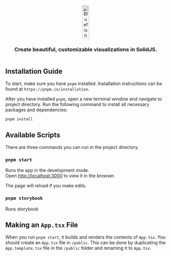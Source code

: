 <div align="center" style="display:flex;flex-direction:column;">
  <a href="https://bluefishjs.org/">
    <img src="https://github.com/bluefishjs/bluefish/assets/21694516/063a0056-3386-430d-a18b-cfbecf500c0b" alt="Bluefish" width="20%">
  </a>
  <h3>Create beautiful, customizable visualizations in SolidJS.</h3>
</div>

## Installation Guide

To start, make sure you have `pnpm` installed. Installation instructions can be found at `https://pnpm.io/installation`.

After you have installed `pnpm`, open a new terminal window and navigate to project directory. Run the following command to install all necessary packages and dependencies:

`pnpm install`

## Available Scripts

There are three commands you can run in the project directory.

### `pnpm start`

Runs the app in the development mode.<br>
Open [http://localhost:3000](http://localhost:3000) to view it in the browser.

The page will reload if you make edits.<br>

### `pnpm storybook`

Runs storybook

## Making an `App.tsx` File

When you run `pnpm start`, it builds and renders the contents of `App.tsx`. You should create an `App.tsx` file in `/public`. This can be done by duplicating the `App.template.tsx` file in the `/public` folder and renaming it to `App.tsx`.
